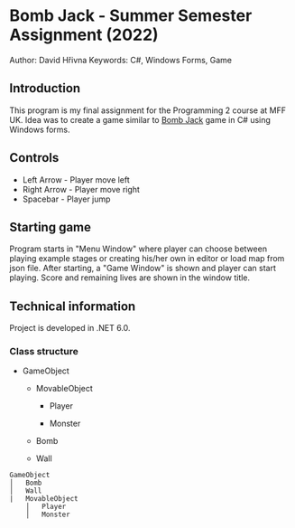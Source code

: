 # Bomb Jack - Summer Semester Assignment (2022)

Author: David Hřivna
Keywords: C#, Windows Forms, Game


## Introduction

This program is my final assignment for the Programming 2 course at MFF UK. Idea was to create a game similar to [Bomb Jack](https://en.wikipedia.org/wiki/Bomb_Jack) game in C# using Windows forms.

## Controls

- Left Arrow - Player move left
- Right Arrow - Player move right
- Spacebar - Player jump

## Starting game

Program starts in "Menu Window" where player can choose between playing example stages or creating his/her own in editor or load map from json file. After starting, a "Game Window" is shown and player can start playing. Score and remaining lives are shown in the window title.

## Technical information

Project is developed in .NET 6.0. 

### Class structure
- GameObject

    - MovableObject

        - Player

        - Monster

    - Bomb

    - Wall

```
GameObject
│   Bomb
│   Wall    
|   MovableObject
    │   Player
    │   Monster
```
